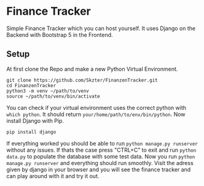 # Finance Tracker
Simple Finance Tracker which you can host yourself. It uses
Django on the Backend with Bootstrap 5 in the Frontend. 

## Setup 
At first clone the Repo and make a new Python Virtual Environment.
```
git clone https://github.com/Skzter/FinanzenTracker.git
cd FinanzenTracker
python3 -m venv ~/path/to/venv
source ~/path/to/venv/bin/activate
```
You can check if your virtual environment uses the correct python with `which python`.
It should return `your/home/path/to/env/bin/python`.
Now install Django with Pip.
```
pip install django
```
If everything worked you should be able to run `python manage.py runserver` without any issues.
If thats the case press "CTRL+C" to exit and run `python data.py` to populate the database with some test data.
Now you run `python manage.py runserver` and everything should run smoothly. Visit the adress given by 
django in your browser and you will see the finance tracker and can play around with it and try it out.
